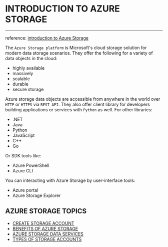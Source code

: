 # INTRODUCTION TO AZURE STORAGE
---
reference: [introduction to Azure Storage](https://docs.microsoft.com/en-us/azure/storage/common/storage-introduction)

The `Azure Storage platform` is Microsoft's cloud storage solution for modern data storage scenarios.
They offer the following for a variety of data objects in the cloud:
- highly available
- massively
- scalable
- durable
- secure storage

Azure storage data objects are accessible from anywhere in the world over `HTTP` or `HTTPS` via `REST API`.
They also offer client library for developers building applications or services with `Python` as well.
For other libraries:
- .NET
- Java
- Python
- JavaScript
- C++
- Go

Or SDK tools like:
- Azure PowerShell
- Azure CLI

You can interacting with Azure Storage by user-interface tools:
- Azure portal
- Azure Storage Explorer 

## AZURE STORAGE TOPICS

- [CREATE STORAGE ACCOUNT](https://github.com/surawut-jirasaktavee/microsoft-azure-learning/blob/main/azure-storage-account/create-storage-account.md)
- [BENEFITS OF AZURE STORAGE](https://github.com/surawut-jirasaktavee/microsoft-azure-learning/blob/main/azure-storage-account/benefits.md)
- [AZURE STORAGE DATA SERVICES](https://github.com/surawut-jirasaktavee/microsoft-azure-learning/blob/main/azure-storage-account/azure-storage-data-services.md)
- [TYPES OF STORAGE ACCOUNTS](https://docs.microsoft.com/en-us/azure/storage/common/storage-account-overview)

